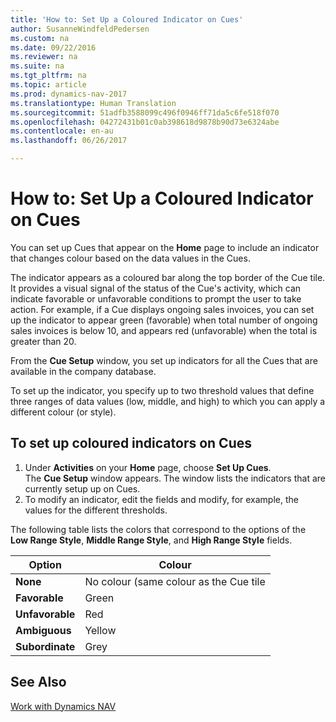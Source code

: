 ```yaml
---
title: 'How to: Set Up a Coloured Indicator on Cues'
author: SusanneWindfeldPedersen
ms.custom: na
ms.date: 09/22/2016
ms.reviewer: na
ms.suite: na
ms.tgt_pltfrm: na
ms.topic: article
ms.prod: dynamics-nav-2017
ms.translationtype: Human Translation
ms.sourcegitcommit: 51adfb3588099c496f0946ff71da5c6fe518f070
ms.openlocfilehash: 04272431b01c0ab398618d9878b90d73e6324abe
ms.contentlocale: en-au
ms.lasthandoff: 06/26/2017

---
```

    
# <a name="how-to-set-up-a-colored-indicator-on-cues"></a>How to: Set Up a Coloured Indicator on Cues
You can set up Cues that appear on the **Home** page to include an indicator that changes colour based on the data values in the Cues. 

The indicator appears as a coloured bar along the top border of the Cue tile. It provides a visual signal of the status of the Cue's activity, which can indicate favorable or unfavorable conditions to prompt the user to take action. For example, if a Cue displays ongoing sales invoices, you can set up the indicator to appear green (favorable) when total number of ongoing sales invoices is below 10, and appears red (unfavorable) when the total is greater than 20.

From the **Cue Setup** window, you set up indicators for all the Cues that are available in the company database.

To set up the indicator, you specify up to two threshold values that define three ranges of data values (low, middle, and high) to which you can apply a different colour (or style).

## <a name="to-set-up-colored-indicators-on-cues"></a>To set up coloured indicators on Cues
1. Under **Activities** on your **Home** page, choose **Set Up Cues**.  
The **Cue Setup** window appears. The window lists the indicators that are currently setup up on Cues.
2. To modify an indicator, edit the fields and modify, for example, the values for the different thresholds.  

The following table lists the colors that correspond to the options of the **Low Range Style**, **Middle Range Style**, and **High Range Style** fields.

|Option|Colour|
|------|-----|
|**None**|No colour (same colour as the Cue tile|
|**Favorable**|Green|
|**Unfavorable**|Red|
|**Ambiguous**|Yellow|
|**Subordinate**|Grey|

## <a name="see-also"></a>See Also
[Work with Dynamics NAV](ui-work-product.md)


